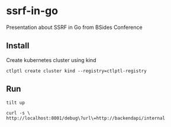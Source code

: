 # ssrf-in-go

Presentation about SSRF in Go from BSides Conference

## Install

Create kubernetes cluster using kind

```
ctlptl create cluster kind --registry=ctlptl-registry
```

## Run

```
tilt up
```

```
curl -s \
http://localhost:8001/debug\?url\=http://backendapi/internal
```
